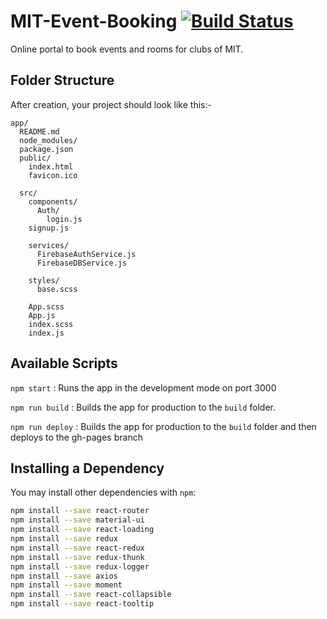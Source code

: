 # MIT-Event-Booking [![Build Status](https://travis-ci.org/cribbl/miteb-frontend.svg?branch=master)](https://travis-ci.org/cribbl/miteb-frontend)
Online portal to book events and rooms for clubs of MIT.

## Folder Structure

After creation, your project should look like this:-

```
app/
  README.md
  node_modules/
  package.json
  public/
    index.html
    favicon.ico
    
  src/
    components/
      Auth/
        login.js
	signup.js
	
    services/
      FirebaseAuthService.js
      FirebaseDBService.js
      
    styles/
      base.scss
      
    App.scss
    App.js
    index.scss
    index.js
```
## Available Scripts

`npm start` : Runs the app in the development mode on port 3000

`npm run build` : Builds the app for production to the `build` folder.<br>

`npm run deploy` : Builds the app for production to the `build` folder and then deploys to the gh-pages branch<br>

## Installing a Dependency

You may install other dependencies with `npm`:

```sh
npm install --save react-router
npm install --save material-ui
npm install --save react-loading
npm install --save redux
npm install --save react-redux
npm install --save redux-thunk
npm install --save redux-logger   
npm install --save axios
npm install --save moment
npm install --save react-collapsible
npm install --save react-tooltip
```
